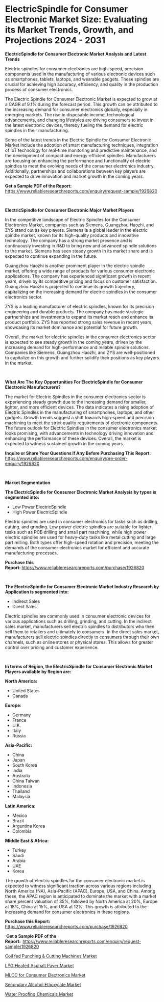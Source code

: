 <p><h1>ElectricSpindle for Consumer Electronic Market Size: Evaluating its Market Trends, Growth, and Projections 2024 - 2031</h1></p><p><strong>ElectricSpindle for Consumer Electronic Market Analysis and Latest Trends</strong></p>
<p><p>Electric spindles for consumer electronics are high-speed, precision components used in the manufacturing of various electronic devices such as smartphones, tablets, laptops, and wearable gadgets. These spindles are crucial for achieving high accuracy, efficiency, and quality in the production process of consumer electronics.</p><p>The Electric Spindle for Consumer Electronic Market is expected to grow at a CAGR of 9.1% during the forecast period. This growth can be attributed to the increasing demand for consumer electronics globally, especially in emerging markets. The rise in disposable income, technological advancements, and changing lifestyles are driving consumers to invest in the latest electronic devices, thereby fueling the demand for electric spindles in their manufacturing.</p><p>Some of the latest trends in the Electric Spindle for Consumer Electronic Market include the adoption of smart manufacturing techniques, integration of IoT technology for real-time monitoring and predictive maintenance, and the development of compact and energy-efficient spindles. Manufacturers are focusing on enhancing the performance and functionality of electric spindles to meet the evolving needs of the consumer electronics industry. Additionally, partnerships and collaborations between key players are expected to drive innovation and market growth in the coming years.</p></p>
<p><strong>Get a Sample PDF of the Report:&nbsp;</strong> <a href="https://www.reliableresearchreports.com/enquiry/request-sample/1926820">https://www.reliableresearchreports.com/enquiry/request-sample/1926820</a></p>
<p>&nbsp;</p>
<p><strong>ElectricSpindle for Consumer Electronic Major Market Players</strong></p>
<p><p>In the competitive landscape of Electric Spindles for the Consumer Electronics Market, companies such as Siemens, Guangzhou Haozhi, and ZYS stand out as key players. Siemens is a global leader in the electric spindle market, known for its high-quality products and innovative technology. The company has a strong market presence and is continuously investing in R&D to bring new and advanced spindle solutions to the market. Siemens has seen steady growth in its market share and is expected to continue expanding in the future.</p><p>Guangzhou Haozhi is another prominent player in the electric spindle market, offering a wide range of products for various consumer electronic applications. The company has experienced significant growth in recent years, driven by its competitive pricing and focus on customer satisfaction. Guangzhou Haozhi is projected to continue its growth trajectory, capitalizing on the increasing demand for electric spindles in the consumer electronics sector.</p><p>ZYS is a leading manufacturer of electric spindles, known for its precision engineering and durable products. The company has made strategic partnerships and investments to expand its market reach and enhance its product portfolio. ZYS has reported strong sales revenue in recent years, showcasing its market dominance and potential for future growth.</p><p>Overall, the market for electric spindles in the consumer electronics sector is expected to see steady growth in the coming years, driven by the increasing demand for high-performance and reliable spindle solutions. Companies like Siemens, Guangzhou Haozhi, and ZYS are well-positioned to capitalize on this growth and further solidify their positions as key players in the market.</p></p>
<p>&nbsp;</p>
<p><strong>What Are The Key Opportunities For ElectricSpindle for Consumer Electronic Manufacturers?</strong></p>
<p><p>The market for Electric Spindles in the consumer electronics sector is experiencing steady growth due to the increasing demand for smaller, lighter, and more efficient devices. The data indicates a rising adoption of Electric Spindles in the manufacturing of smartphones, laptops, and other gadgets. Growth trends suggest a shift towards high-speed and precision machining to meet the strict quality requirements of electronic components. The future outlook for Electric Spindles in the consumer electronics market looks promising, with advancements in technology driving innovation and enhancing the performance of these devices. Overall, the market is expected to witness sustained growth in the coming years.</p></p>
<p><strong>Inquire or Share Your Questions If Any Before Purchasing This Report:</strong> <a href="https://www.reliableresearchreports.com/enquiry/pre-order-enquiry/1926820">https://www.reliableresearchreports.com/enquiry/pre-order-enquiry/1926820</a></p>
<p>&nbsp;</p>
<p><strong>Market Segmentation</strong></p>
<p><strong>The ElectricSpindle for Consumer Electronic Market Analysis by types is segmented into:</strong></p>
<p><ul><li>Low Power ElectricSpindle</li><li>High Power ElectricSpindle</li></ul></p>
<p><p>Electric spindles are used in consumer electronics for tasks such as drilling, cutting, and grinding. Low power electric spindles are suitable for lighter tasks such as PCB drilling and small part machining, while high power electric spindles are used for heavy-duty tasks like metal cutting and large part milling. Both types offer high-speed rotation and precision, meeting the demands of the consumer electronics market for efficient and accurate manufacturing processes.</p></p>
<p><strong>Purchase this Report:&nbsp;</strong><a href="https://www.reliableresearchreports.com/purchase/1926820">https://www.reliableresearchreports.com/purchase/1926820</a></p>
<p>&nbsp;</p>
<p><strong>The ElectricSpindle for Consumer Electronic Market Industry Research by Application is segmented into:</strong></p>
<p><ul><li>Indirect Sales</li><li>Direct Sales</li></ul></p>
<p><p>Electric spindles are commonly used in consumer electronic devices for various applications such as drilling, grinding, and cutting. In the indirect sales market, manufacturers sell electric spindles to distributors who then sell them to retailers and ultimately to consumers. In the direct sales market, manufacturers sell electric spindles directly to consumers through their own channels, such as online stores or physical stores. This allows for greater control over pricing and customer experience.</p></p>
<p>&nbsp;</p>
<p><strong>In terms of Region, the ElectricSpindle for Consumer Electronic Market Players available by Region are:</strong></p>
<p>
    <p> <strong> North America: </strong>
        <ul>
            <li>United States</li>
            <li>Canada</li>
        </ul>
        </p> 
    <p> <strong> Europe: </strong>
        <ul>
            <li>Germany</li>
            <li>France</li>
            <li>U.K.</li>
            <li>Italy</li>
            <li>Russia</li>
        </ul>
        </p> 
    <p> <strong> Asia-Pacific: </strong>
        <ul>
            <li>China</li>
            <li>Japan</li>
            <li>South Korea</li>
            <li>India</li>
            <li>Australia</li>
            <li>China Taiwan</li>
            <li>Indonesia</li>
            <li>Thailand</li>
            <li>Malaysia</li>
        </ul>
        </p> 
    <p> <strong> Latin America: </strong>
        <ul>
            <li>Mexico</li>
            <li>Brazil</li>
            <li>Argentina Korea</li>
            <li>Colombia</li>
        </ul>
        </p> 
    <p> <strong> Middle East & Africa: </strong>
        <ul>
            <li>Turkey</li>
            <li>Saudi</li>
            <li>Arabia</li>
            <li>UAE</li>
            <li>Korea</li>
        </ul>
    </p>
    </p>
<p><p>The growth of electric spindles for the consumer electronic market is expected to witness significant traction across various regions including North America (NA), Asia-Pacific (APAC), Europe, USA, and China. Among these, the APAC region is anticipated to dominate the market with a market share percent valuation of 35%, followed by North America at 20%, Europe at 18%, China at 15%, and USA at 12%. This growth is attributed to the increasing demand for consumer electronics in these regions.</p></p>
<p><strong>Purchase this Report: </strong><a href="https://www.reliableresearchreports.com/purchase/1926820">https://www.reliableresearchreports.com/purchase/1926820</a></p>
<p>&nbsp;<strong>Get a Sample PDF of the Report:&nbsp;&nbsp;</strong><a href="https://www.reliableresearchreports.com/enquiry/request-sample/1926820">https://www.reliableresearchreports.com/enquiry/request-sample/1926820</a></p>
<p><strong></strong></p>
<p><p><a href="https://cute-banjo-8ca.notion.site/Insights-into-Coil-fed-Punching-Cutting-Machines-Market-Size-Analysing-Market-Share-Trends-and--442db5b0b60e4c62b8a139745b748216">Coil fed Punching & Cutting Machines Market</a></p><p><a href="https://issuu.com/reportprime-2/docs/lpg-heated-asphalt-paver-market-size-2030.pptx">LPG Heated Asphalt Paver Market</a></p><p><a href="https://issuu.com/reportprime-2/docs/mlcc-for-consumer-electronics-market-size-2030.ppt">MLCC for Consumer Electronics Market</a></p><p><a href="https://view.publitas.com/reportprime-1/secondary-alcohol-ethoxylate-market-size-furnishes-valuable-information-encompassing-market-share-market-trends-and-projections-spanning-from-2024-to-2031/">Secondary Alcohol Ethoxylate Market</a></p><p><a href="https://view.publitas.com/reportprime-1/insights-into-water-proofing-chemicals-market-size-analysing-market-share-trends-and-growth-from-2024-to-2031/">Water Proofing Chemicals Market</a></p></p>